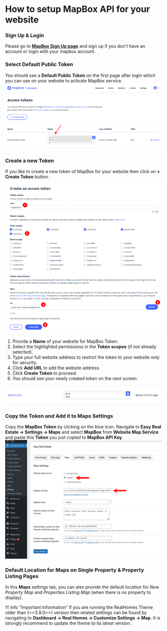 # How to setup MapBox API for your website

### **Sign Up & Login**

Please go to [**MapBox Sign Up page**](https://account.mapbox.com/auth/signup/) and sign up if you don't have an account or login with your mapbox account.

### **Select Default Public Token**

You should see a **Default Public Token** on the first page after login which you can use on your website to activate MapBox service.
![MapBox Default Public Token](images/mapbox/default-public-key.png)

### **Create a new Token**

If you like to create a new token of MapBox for your website then click on **+ Create Token** button.

![MapBox Create Token](images/mapbox/mapbox-create-a-new-token.png)

1. Provide a **Name** of your website for MapBox Token.
2. Select the highlighted permissions in the **Token scopes** (if not already selected).
3. Type your full website address to restrict the token to your website only for security.
4. Click **Add URL** to add the website address.
5. Click **Create Token** to proceed.
6. You should see your newly created token on the next screen.

![MapBox Newly Created Token](images/mapbox/new-token-created.png)

### **Copy the Token and Add it to Maps Settings**

Copy the **MapBox Token** by clicking on the blue icon. Navigate to **Easy Real Estate → Settings → Maps** and select **MapBox** from **Website Map Service** and paste this **Token** you just copied to **MapBox API Key**.
![RealHomes Documentation](images/mapbox/mapbox-ere-settings.png)

### **Default Location for Maps on Single Property & Property Listing Pages**

In this **Maps** settings tab, you can also provide the default location for *New Property Map* and *Properties Listing Map* (when there is no property to display).

!!! info "Important Information"
    If you are running the RealHomes Theme older than {==3.9.0==} version then related settings can be found by navigating to **Dashboard → Real Homes → Customize Settings → Map**. It is strongly recommend to update the theme to its latest version.